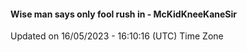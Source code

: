 #### Wise man says only fool rush in - McKidKneeKaneSir
Updated on 16/05/2023 - 16:10:16 (UTC) Time Zone

